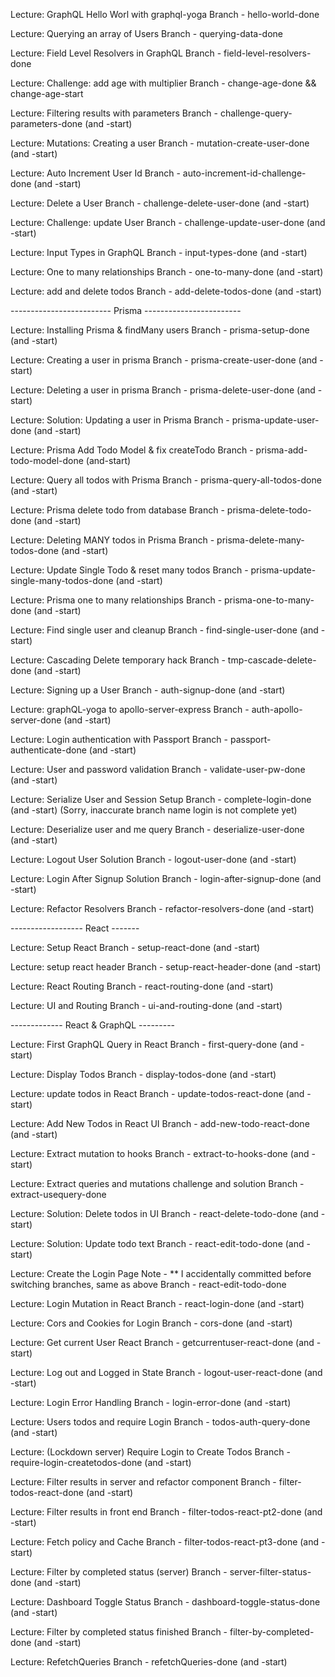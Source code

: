 Lecture: GraphQL Hello Worl with graphql-yoga
Branch - hello-world-done

Lecture: Querying an array of Users
Branch - querying-data-done

Lecture: Field Level Resolvers in GraphQL
Branch - field-level-resolvers-done

Lecture: Challenge: add age with multiplier
Branch - change-age-done && change-age-start

Lecture: Filtering results with parameters
Branch - challenge-query-parameters-done (and -start)

Lecture: Mutations: Creating a user
Branch - mutation-create-user-done (and -start)

Lecture: Auto Increment User Id
Branch - auto-increment-id-challenge-done (and -start)

Lecture: Delete a User
Branch - challenge-delete-user-done (and -start)

Lecture: Challenge: update User
Branch - challenge-update-user-done (and -start)

Lecture: Input Types in GraphQL
Branch - input-types-done (and -start)

Lecture: One to many relationships
Branch - one-to-many-done (and -start)

Lecture: add and delete todos
Branch - add-delete-todos-done (and -start)

------------------------- Prisma ------------------------

Lecture: Installing Prisma & findMany users
Branch - prisma-setup-done (and -start)

Lecture: Creating a user in prisma
Branch - prisma-create-user-done (and -start)

Lecture: Deleting a user in prisma
Branch - prisma-delete-user-done (and -start)

Lecture: Solution: Updating a user in Prisma
Branch - prisma-update-user-done (and -start)

Lecture: Prisma Add Todo Model & fix createTodo
Branch - prisma-add-todo-model-done (and-start)

Lecture: Query all todos with Prisma
Branch - prisma-query-all-todos-done (and -start)

Lecture: Prisma delete todo from database
Branch - prisma-delete-todo-done (and -start)

Lecture: Deleting MANY todos in Prisma
Branch - prisma-delete-many-todos-done (and -start)

Lecture: Update Single Todo & reset many todos
Branch - prisma-update-single-many-todos-done (and -start)

Lecture: Prisma one to many relationships
Branch - prisma-one-to-many-done (and -start)

Lecture: Find single user and cleanup
Branch - find-single-user-done (and -start)

Lecture: Cascading Delete temporary hack
Branch - tmp-cascade-delete-done (and -start)

Lecture: Signing up a User
Branch - auth-signup-done (and -start)

Lecture: graphQL-yoga to apollo-server-express
Branch - auth-apollo-server-done (and -start)

Lecture: Login authentication with Passport
Branch - passport-authenticate-done (and -start)

Lecture: User and password validation
Branch - validate-user-pw-done (and -start)

Lecture: Serialize User and Session Setup
Branch - complete-login-done (and -start) (Sorry, inaccurate branch name login is not complete yet)

Lecture: Deserialize user and me query
Branch - deserialize-user-done (and -start)

Lecture: Logout User Solution
Branch - logout-user-done (and -start)

Lecture: Login After Signup Solution
Branch - login-after-signup-done (and -start)

Lecture: Refactor Resolvers
Branch - refactor-resolvers-done (and -start)

------------------ React -------

Lecture: Setup React
Branch - setup-react-done (and -start)

Lecture: setup react header
Branch - setup-react-header-done (and -start)

Lecture: React Routing
Branch - react-routing-done (and -start)

Lecture: UI and Routing
Branch - ui-and-routing-done (and -start)

------------- React & GraphQL ---------

Lecture: First GraphQL Query in React
Branch - first-query-done (and -start)

Lecture: Display Todos
Branch - display-todos-done (and -start)

Lecture: update todos in React
Branch - update-todos-react-done (and -start)

Lecture: Add New Todos in React UI
Branch - add-new-todo-react-done (and -start)

Lecture: Extract mutation to hooks
Branch - extract-to-hooks-done (and -start)

Lecture: Extract queries and mutations challenge and solution
Branch - extract-usequery-done

Lecture: Solution: Delete todos in UI
Branch - react-delete-todo-done (and -start)

Lecture: Solution: Update todo text
Branch - react-edit-todo-done (and -start)

Lecture: Create the Login Page
Note - \*\* I accidentally committed before switching branches, same as above
Branch - react-edit-todo-done

Lecture: Login Mutation in React
Branch - react-login-done (and -start)

Lecture: Cors and Cookies for Login
Branch - cors-done (and -start)

Lecture: Get current User React
Branch - getcurrentuser-react-done (and -start)

Lecture: Log out and Logged in State
Branch - logout-user-react-done (and -start)

Lecture: Login Error Handling
Branch - login-error-done (and -start)

Lecture: Users todos and require Login
Branch - todos-auth-query-done (and -start)

Lecture: (Lockdown server) Require Login to Create Todos
Branch - require-login-createtodos-done (and -start)

Lecture: Filter results in server and refactor component
Branch - filter-todos-react-done (and -start)

Lecture: Filter results in front end
Branch - filter-todos-react-pt2-done (and -start)

Lecture: Fetch policy and Cache
Branch - filter-todos-react-pt3-done (and -start)

Lecture: Filter by completed status (server)
Branch - server-filter-status-done (and -start)

Lecture: Dashboard Toggle Status
Branch - dashboard-toggle-status-done (and -start)

Lecture: Filter by completed status finished
Branch - filter-by-completed-done (and -start)

Lecture: RefetchQueries
Branch - refetchQueries-done (and -start)
